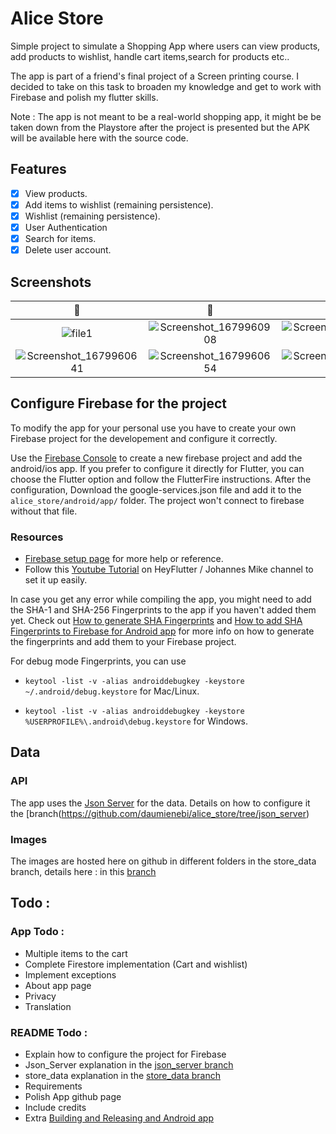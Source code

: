 # Alice Store

Simple project to simulate a Shopping App where users can view products, add products to wishlist, handle cart items,search for products etc..

The app is part of a friend's final project of a Screen printing course. I decided to take on this task to broaden my knowledge and
get to work with Firebase and polish my flutter skills.

Note : The app is not meant to be a real-world shopping app, it might be be taken down from the Playstore after the project is presented but
the APK will be available here with the source code.

## Features

- [x] View products.
- [x] Add items to wishlist (remaining persistence).
- [x] Wishlist (remaining persistence).
- [x] User Authentication
- [x] Search for items.
- [x] Delete user account.

## Screenshots
  📸                         | 📸                           | 📸                                       | 📸 
|:--------------------------:|:-----------------------------:|:-----------------------------------------:|:----------------------------------:|
![file1](https://user-images.githubusercontent.com/90214727/228094562-c356f513-6634-48dd-83e3-177281f668b7.png) | ![Screenshot_1679960908](https://user-images.githubusercontent.com/90214727/228094701-9800794a-2c6d-49ae-a361-4b219aba7575.png) | ![Screenshot_1679960612](https://user-images.githubusercontent.com/90214727/228094736-72ad1a2e-49c5-4cc1-9596-51a8f99e09cc.png) | ![Screenshot_1679960915](https://user-images.githubusercontent.com/90214727/228095326-aef4af1c-c692-40a4-a084-276c1154fff2.png) |
![Screenshot_1679960641](https://user-images.githubusercontent.com/90214727/228095404-c8feed59-8509-476b-8658-e090dbf8d0b9.png) | ![Screenshot_1679960654](https://user-images.githubusercontent.com/90214727/228095475-ca45d346-62c7-4a83-aef9-4ef95b226493.png) | ![Screenshot_1679960728](https://user-images.githubusercontent.com/90214727/228095531-53e98ce2-8172-4a98-b0cf-7e434183734e.png) | ![Screenshot_1679960700](https://user-images.githubusercontent.com/90214727/228095583-525b18b5-8691-45f8-a5ba-923a78628783.png)

## Configure Firebase for the project
To modify the app for your personal use you have to create your own Firebase project for the developement and configure it correctly.

Use the [Firebase Console](https://console.firebase.google.com) to create a new firebase project and add the android/ios app. If you prefer to configure it directly
for Flutter, you can choose the Flutter option and follow the FlutterFire instructions. After the configuration, Download the google-services.json file and add it 
to the `alice_store/android/app/` folder. The project won't connect to firebase without that file.
  
  ### Resources
  - [Firebase setup page](https://firebase.google.com/docs/android/setup?hl=es-419) for more help or reference.
  - Follow this [Youtube Tutorial](https://www.youtube.com/watch?v=1k-gITZA9CI&t=1s) on HeyFlutter / Johannes Mike channel to set it up easily.
  
In case you get any error while compiling the app, you might need to add the SHA-1 and SHA-256 Fingerprints to the app if you haven't added them yet. Check out [How to generate SHA Fingerprints](https://developers.google.com/android/guides/client-auth?hl=es-419) and [How to add SHA Fingerprints to Firebase for Android app](https://www.geeksforgeeks.org/how-to-add-sha-fingerprints-for-your-firebase-android-app/)
for more info on how to generate the fingerprints and add them to your Firebase project.

For debug mode Fingerprints, you can use

- `keytool -list -v -alias androiddebugkey -keystore ~/.android/debug.keystore` for Mac/Linux.

- `keytool -list -v -alias androiddebugkey -keystore %USERPROFILE%\.android\debug.keystore` for Windows.

## Data
  ### API
  
  The app uses the [Json Server](https://github.com/typicode/json-server) for the data. Details on how to configure it the
  [branch(https://github.com/daumienebi/alice_store/tree/json_server)
  
  ### Images
  
  The images are hosted here on github in different folders in the store_data branch, details here : in this [branch](https://github.com/daumienebi/alice_store/tree/store_data)

## Todo :

  ### App Todo :
  - Multiple items to the cart
  - Complete Firestore implementation (Cart and wishlist)
  - Implement exceptions
  - About app page
  - Privacy
  - Translation

  ### README Todo : 
  - Explain how to configure the project for Firebase
  - Json_Server explanation in the [json_server branch](https://github.com/daumienebi/alice_store/tree/json_server)
  - store_data explanation in the [store_data branch](https://github.com/daumienebi/alice_store/tree/store_data)
  - Requirements
  - Polish App github page
  - Include credits
  - Extra [Building and Releasing and Android app](https://docs.flutter.dev/deployment/android#reviewing-the-build-configuration)

